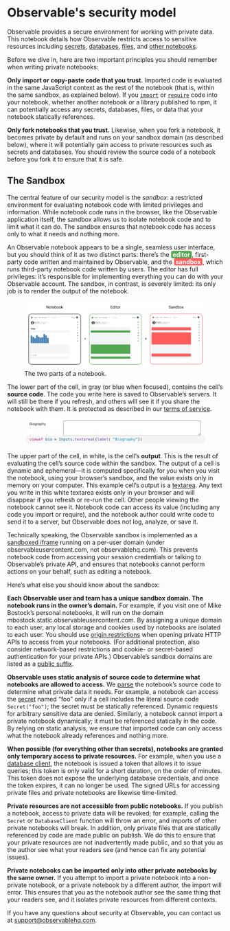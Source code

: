 # Observable's security model

Observable provides a secure environment for working with private data. This notebook details how Observable restricts access to sensitive resources including [secrets](/security/secrets), [databases](/data/databases/overview), [files](/data/files/file-attachments), and [other notebooks](/notebooks/imports).

Before we dive in, here are two important principles you should remember when writing private notebooks:

**Only import or copy-paste code that you trust.** Imported code is evaluated in the same JavaScript context as the rest of the notebook (that is, within the same sandbox, as explained below). If you [`import`](/notebooks/imports) or [`require`](/cells/require) code into your notebook, whether another notebook or a library published to npm, it can potentially access any secrets, databases, files, or data that your notebook statically references.

**Only fork notebooks that you trust.** Likewise, when you fork a notebook, it becomes private by default and runs on your sandbox domain (as described below), where it will potentially gain access to private resources such as secrets and databases. You should review the source code of a notebook before you fork it to ensure that it is safe.

## The Sandbox

The central feature of our security model is the *sandbox*: a restricted environment for evaluating notebook code with limited privileges and information. While notebook code runs in the browser, like the Observable application itself, the sandbox allows us to isolate notebook code and to limit what it can do. The sandbox ensures that notebook code has access only to what it needs and nothing more.

An Observable notebook appears to be a single, seamless user interface, but you should think of it as two distinct parts: there’s the <b style="padding: 0 4px; border-radius: 4px; color: white; background-color: #53a851;">editor</b>, first-party code written and maintained by Observable, and the <b style="padding: 0 4px; border-radius: 4px; color: white; background-color: #fe5c5c;">sandbox</b>, which runs third-party notebook code written by users. The editor has full privileges: it’s responsible for implementing everything you can do with your Observable account. The sandbox, in contrast, is severely limited: its only job is to render the output of the notebook.


<figure>
  <img
    class="screenshot w-90"
    src="./assets/notebook-editor-sandbox.png" alt="A diagram showing the parts of a notebook that are part of the editor in green and the sandbox in red."
  />
  <figcaption>The two parts of a notebook.</figcaption>
</figure>

The lower part of the cell, in gray (or blue when focused), contains the cell’s <b>source code</b>. The code you write here is saved to Observable’s servers. It will still be there if you refresh, and others will see it if you share the notebook with them. It is protected as described in our [terms of service](https://observablehq.com/terms-of-service).

<figure>
  <img
    class="screenshot w-90"
    src="./assets/cell-anatomy.png" alt="A screenshot of a cell in an Observable notebook, showing a text input field at the top and the gray source code of the cell below."
  />
</figure>

The upper part of the cell, in white, is the cell’s <b>output</b>. This is the result of evaluating the cell’s source code within the sandbox. The output of a cell is dynamic and ephemeral—it is computed specifically for you when you visit the notebook, using your browser’s sandbox, and the value exists only in memory on your computer. This example cell’s output is a [textarea](/inputs/overview#textarea). Any text you write in this white textarea exists only in your browser and will disappear if you refresh or re-run the cell. Other people viewing the notebook cannot see it. Notebook code can access its value (including any code you import or require), and the notebook author could write code to send it to a server, but Observable does not log, analyze, or save it.

Technically speaking, the Observable sandbox is implemented as a [sandboxed iframe](https://html.spec.whatwg.org/multipage/iframe-embed-object.html#attr-iframe-sandbox) running on a per-user domain (under observableusercontent.com, not observablehq.com). This prevents notebook code from accessing your session credentials or talking to Observable’s private API, and ensures that notebooks cannot perform actions on your behalf, such as editing a notebook.

Here’s what else you should know about the sandbox:

**Each Observable user and team has a unique sandbox domain. The notebook runs in the owner’s domain.** For example, if you visit one of Mike Bostock’s personal notebooks, it will run on the domain mbostock.static.observableusercontent.com. By assigning a unique domain to each user, any local storage and cookies used by notebooks are isolated to each user. You should use [origin restrictions](https://en.wikipedia.org/wiki/Cross-origin_resource_sharing) when opening private HTTP APIs to access from your notebooks. (For additional protection, also consider network-based restrictions and cookie- or secret-based authentication for your private APIs.) Observable’s sandbox domains are listed as a [public suffix](https://publicsuffix.org/).

**Observable uses static analysis of source code to determine what notebooks are allowed to access.** We [parse](https://github.com/observablehq/parser/blob/09901d06904ec2277baa56eca74efe7aedc2720a/src/parse.js#L367-L369) the notebook’s source code to determine what private data it needs. For example, a notebook can access the [secret](/security/secrets) named “foo” only if a cell includes the literal source code `Secret("foo")`; the secret must be statically referenced. Dynamic requests for arbitrary sensitive data are denied. Similarly, a notebook cannot import a private notebook dynamically; it must be referenced statically in the code. By relying on static analysis, we ensure that imported code can only access what the notebook already references and nothing more.

**When possible (for everything other than secrets), notebooks are granted only temporary access to private resources.** For example, when you use a [database client](/data/databases/overview), the notebook is issued a token that allows it to issue queries; this token is only valid for a short duration, on the order of minutes. This token does not expose the underlying database credentials, and once the token expires, it can no longer be used. The signed URLs for accessing private files and private notebooks are likewise time-limited.

**Private resources are not accessible from public notebooks.** If you publish a notebook, access to private data will be revoked; for example, calling the `Secret` or `DatabaseClient` function will throw an error, and imports of other private notebooks will break. In addition, only private files that are statically referenced by code are made public on publish. We do this to ensure that your private resources are not inadvertently made public, and so that you as the author see what your readers see (and hence can fix any potential issues).

**Private notebooks can be imported only into other private notebooks by the same owner.** If you attempt to import a private notebook into a non-private notebook, or a private notebook by a different author, the import will error. This ensures that you as the notebook author see the same thing that your readers see, and it isolates private resources from different contexts.

If you have any questions about security at Observable, you can contact us at support@observablehq.com.
